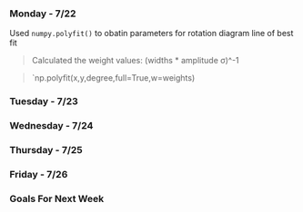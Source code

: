 ### Monday - 7/22

Used `numpy.polyfit()` to obatin parameters for rotation diagram line of best fit
> Calculated the weight values: (widths * amplitude σ)^-1 

> `np.polyfit(x,y,degree,full=True,w=weights)

### Tuesday - 7/23



### Wednesday - 7/24 



### Thursday - 7/25



### Friday - 7/26



### Goals For Next Week 

